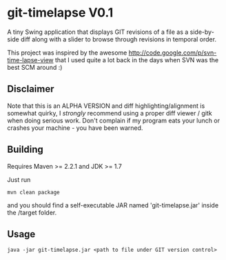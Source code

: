 git-timelapse V0.1
==================

A tiny Swing application that displays GIT revisions of a file as a side-by-side diff along with a slider to browse through revisions in temporal order.

This project was inspired by the awesome http://code.google.com/p/svn-time-lapse-view that I used quite a lot back in the days when SVN was the best SCM around :)

Disclaimer
----------

Note that this is an ALPHA VERSION and diff highlighting/alignment is somewhat quirky, I *strongly* recommend using a proper diff viewer / gitk when doing serious work. Don't complain if my program eats your lunch or crashes your machine - you have been warned.

Building
--------

Requires Maven >= 2.2.1 and JDK >= 1.7

Just run

    mvn clean package

and you should find a self-executable JAR named 'git-timelapse.jar' inside the /target folder.

Usage
-----

    java -jar git-timelapse.jar <path to file under GIT version control>


